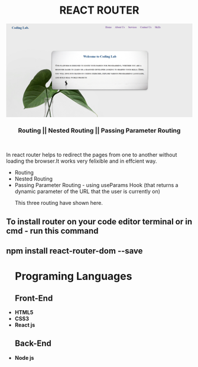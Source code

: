 <h1 align ="center">REACT ROUTER</h1>
<!-- <h2><a href="https://hyperdevil-x.github.io/formvalidation/" target="_blank">Form Link</a></h2> -->
<img src="cover.PNG">
 <h3  align ="center"><b>Routing || Nested Routing || Passing Parameter Routing</b></h3>
 <br>
<p>In react router helps to redirect the pages from one to another without loading the browser.It works very felixible and in effcient way.</p>
<ul>
 <li>Routing</li>
 <li>Nested Routing</li>
 <li>Passing Parameter Routing - using useParams Hook (that returns a dynamic parameter of the URL that the user is currently on)</li>
 <p>This three routing have shown here.</p>
</ul>
<h2>To install router on your code editor terminal or in cmd - run this command</h2>
<h2>npm install react-router-dom --save</h2>
<ul>
 <h1><b>Programing Languages<b></h1>
<h2><b>Front-End</b></h2>
<li>HTML5</li>
 <li>CSS3</li>
  <li>React js</li>
</ul>
<ul>
<h2><b> Back-End </b></h2>
 <li>Node js</li>
</ul>

